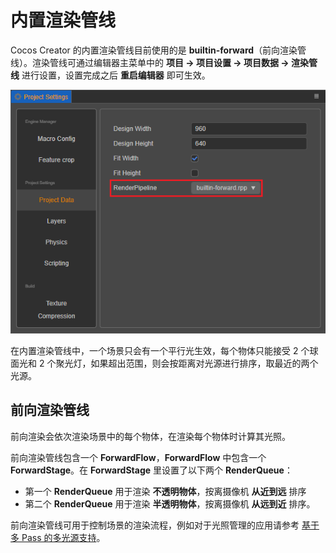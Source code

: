 # 内置渲染管线

Cocos Creator 的内置渲染管线目前使用的是 **builtin-forward**（前向渲染管线）。渲染管线可通过编辑器主菜单中的 **项目 -> 项目设置 -> 项目数据 -> 渲染管线** 进行设置，设置完成之后 **重启编辑器** 即可生效。

![setting](./image/setting.png)

在内置渲染管线中，一个场景只会有一个平行光生效，每个物体只能接受 2 个球面光和 2 个聚光灯，如果超出范围，则会按距离对光源进行排序，取最近的两个光源。

## 前向渲染管线

前向渲染会依次渲染场景中的每个物体，在渲染每个物体时计算其光照。

前向渲染管线包含一个 **ForwardFlow**，**ForwardFlow** 中包含一个 **ForwardStage**。在 **ForwardStage** 里设置了以下两个 **RenderQueue**：

- 第一个 **RenderQueue** 用于渲染 **不透明物体**，按离摄像机 **从近到远** 排序
- 第二个 **RenderQueue** 用于渲染 **半透明物体**，按离摄像机 **从远到近** 排序。

前向渲染管线可用于控制场景的渲染流程，例如对于光照管理的应用请参考 [基于多 Pass 的多光源支持](../concepts/scene/light/additive-per-pixel-lights.md)。
